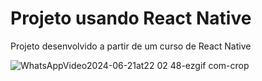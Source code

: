 # Projeto usando React Native
Projeto desenvolvido a partir de um curso de React Native

![WhatsAppVideo2024-06-21at22 02 48-ezgif com-crop](https://github.com/luizefb/orgs-cesta/assets/123416510/019b549f-b216-45ff-ba95-c75b4b12945f)
